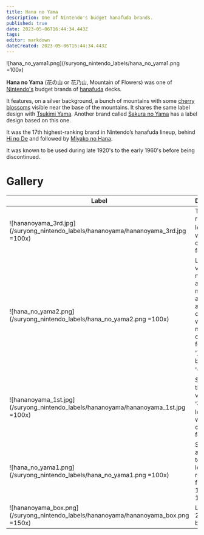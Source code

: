 ```yaml
---
title: Hana no Yama
description: One of Nintendo's budget hanafuda brands.
published: true
date: 2023-05-06T16:44:34.443Z
tags: 
editor: markdown
dateCreated: 2023-05-06T16:44:34.443Z
---
```


![hana_no_yama1.png](/suryong_nintendo_labels/hana_no_yama1.png =100x)

**Hana no Yama**  (花の山 or 花乃山, Mountain of Flowers) was one of [Nintendo's](/en/hanafuda/manufacturers/nintendo) budget brands of [hanafuda](/en/hanafuda) decks.

It features, on a silver background, a bunch of mountains with some [cherry blossoms](/en/hanafuda/suits/cherry-blossom) visible near the base of the mountains. It shares the same label design with [Tsukimi Yama](/en/hanafuda/manufacturers/nintendo/tsukimi_yama). Another brand called [Sakura no Yama](/en/hanafuda/manufacturers/nintendo/sakura_no_yama) has a label design based on this one.

It was the 17th highest-ranking brand in Nintendo’s hanafuda lineup, behind [Hi no De](/en/hanafuda/manufacturers/nintendo/hi_no_de) and followed by [Miyako no Hana](/en/hanafuda/manufacturers/nintendo/miyako_no_hana).

It was known to be used during late 1920's to the early 1960's before being discontinued. 

# Gallery
| Label | Description |
| --- | --- |
|![hananoyama_3rd.jpg](/suryong_nintendo_labels/hananoyama/hananoyama_3rd.jpg =100x)|Text written right-to-left, '花' is written in a cursive form.|
|![hana_no_yama2.png](/suryong_nintendo_labels/hana_no_yama2.png =100x)|Label variant, now there are only 2 mountains, a pink and a black one. Text written in a more cursive form; the '乃' looks a bit like a 'の'.|
|![hananoyama_1st.jpg](/suryong_nintendo_labels/hananoyama/hananoyama_1st.jpg =100x)|Same as the first version but '花' is no longer written in a cursive form.|
|![hana_no_yama1.png](/suryong_nintendo_labels/hana_no_yama1.png =100x)|Same as above but text reads left-to-right. Label from a 1960-1963 deck.|
|![hananoyama_box.png](/suryong_nintendo_labels/hananoyama/hananoyama_box.png =150x)|Label from 2-deck box.|